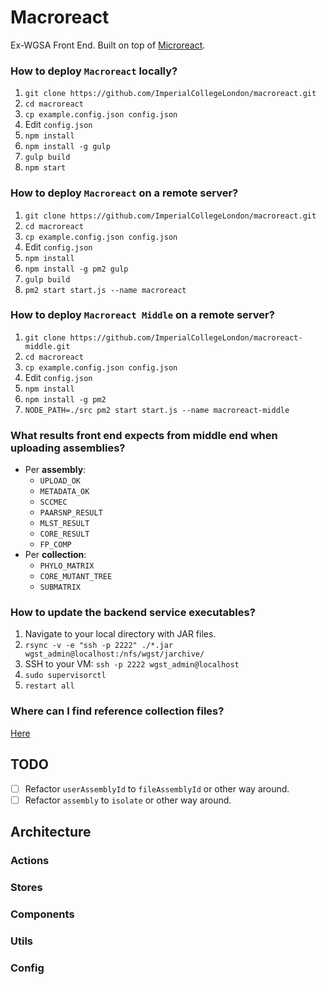 # Macroreact

Ex-WGSA Front End.
Built on top of [Microreact](https://github.com/ImperialCollegeLondon/microreact).

### How to deploy `Macroreact` locally?

1. `git clone https://github.com/ImperialCollegeLondon/macroreact.git`
2. `cd macroreact`
3. `cp example.config.json config.json`
4. Edit `config.json`
5. `npm install`
6. `npm install -g gulp`
7. `gulp build`
8. `npm start`

### How to deploy `Macroreact` on a remote server?

1. `git clone https://github.com/ImperialCollegeLondon/macroreact.git`
2. `cd macroreact`
3. `cp example.config.json config.json`
4. Edit `config.json`
5. `npm install`
6. `npm install -g pm2 gulp`
7. `gulp build`
8. `pm2 start start.js --name macroreact`

### How to deploy `Macroreact Middle` on a remote server?

1. `git clone https://github.com/ImperialCollegeLondon/macroreact-middle.git`
2. `cd macroreact`
3. `cp example.config.json config.json`
4. Edit `config.json`
5. `npm install`
6. `npm install -g pm2`
7. `NODE_PATH=./src pm2 start start.js --name macroreact-middle`

### What results front end expects from middle end when uploading assemblies?
+ Per __assembly__:
  + `UPLOAD_OK`
  + `METADATA_OK`
  + `SCCMEC`
  + `PAARSNP_RESULT`
  + `MLST_RESULT`
  + `CORE_RESULT`
  + `FP_COMP`
+ Per __collection__:
  + `PHYLO_MATRIX`
  + `CORE_MUTANT_TREE`
  + `SUBMATRIX`

### How to update the backend service executables?

1. Navigate to your local directory with JAR files.
2. `rsync -v -e "ssh -p 2222" ./*.jar wgst_admin@localhost:/nfs/wgst/jarchive/`
3. SSH to your VM: `ssh -p 2222 wgst_admin@localhost`
4. `sudo supervisorctl`
5. `restart all`

### Where can I find reference collection files?

[Here](https://drive.google.com/drive/folders/0B5jx-9ZvRjnYU0NoQlFEZU5mdFU)

## TODO

- [ ] Refactor `userAssemblyId` to `fileAssemblyId` or other way around.
- [ ] Refactor `assembly` to `isolate` or other way around.

## Architecture

### Actions
### Stores
### Components
### Utils
### Config



